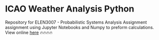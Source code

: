 # ICAO Weather Analysis Python
Repository for ELEN3007 - Probabilistic Systems Analysis Assignment assignment using Jupyter Notebooks and Numpy to preform calculations. View online [here](http://htmlpreview.github.io/?https://github.com/chrismaree/ICAO-Weather-Analysis-Python/blob/master/Report.html) 🔥🔥🔥🔥
